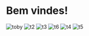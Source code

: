 # Bem vindes!
![toby](https://c.tenor.com/w_IXfbuWwQAAAAAC/tenor.gif)
![t2](https://c.tenor.com/6FvConnAGkYAAAAd/tenor.gif)
![t3](https://c.tenor.com/7i0177Jp-GAAAAAd/tenor.gif)
![t6](https://c.tenor.com/Me_XLnGTNBYAAAAd/tenor.gif)
![t4](https://c.tenor.com/7ShHfEwCP-4AAAAd/tenor.gif)
![t5](https://c.tenor.com/LBJFHabM1B8AAAAd/tenor.gif)
<!--
**mopsychosz/mopsychosz** is a ✨ _special_ ✨ repository because its `README.md` (this file) appears on your GitHub profile.

Here are some ideas to get you started:

- 🔭 I’m currently working on ...
- 🌱 I’m currently learning ...
- 👯 I’m looking to collaborate on ...
- 🤔 I’m looking for help with ...
- 💬 Ask me about ...
- 📫 How to reach me: ...
- 😄 Pronouns: ...
- ⚡ Fun fact: ...
-->
